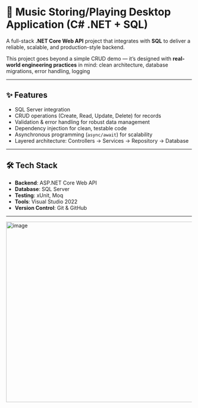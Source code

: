 # 🚀 Music Storing/Playing Desktop Application (C# .NET + SQL)

A full-stack **.NET Core Web API** project that integrates with **SQL** to deliver a reliable, scalable, and production-style backend.  

This project goes beyond a simple CRUD demo — it’s designed with **real-world engineering practices** in mind: clean architecture, database migrations, error handling, logging  

---

## ✨ Features

- SQL Server integration 
- CRUD operations (Create, Read, Update, Delete) for  records  
- Validation & error handling for robust data management  
- Dependency injection for clean, testable code  
- Asynchronous programming (`async/await`) for scalability  
- Layered architecture: Controllers → Services → Repository → Database  


---

## 🛠️ Tech Stack
- **Backend**: ASP.NET Core Web API  
- **Database**: SQL Server 
- **Testing**: xUnit, Moq  
- **Tools**: Visual Studio 2022
- **Version Control**: Git & GitHub  

---


<img width="703" height="490" alt="image" src="https://github.com/user-attachments/assets/c24fd142-d31d-47b1-b34a-59a3522f1892" />


